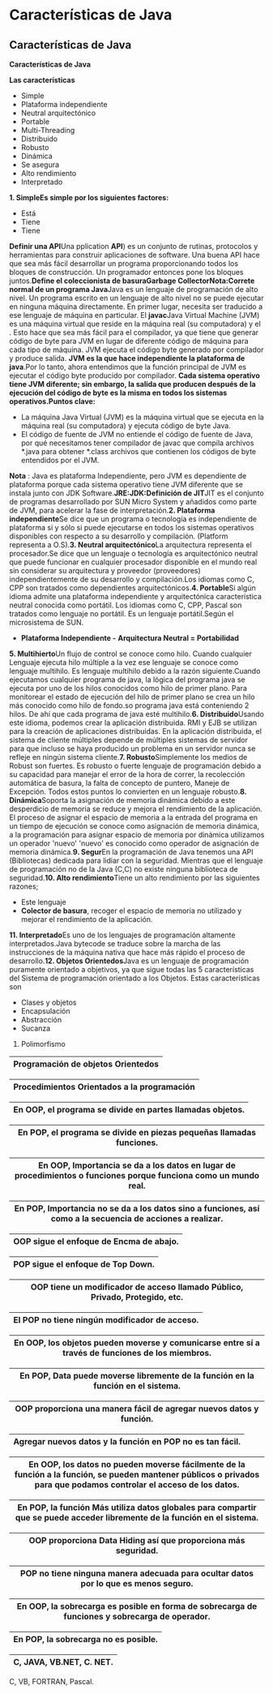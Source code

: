 # Características de Java

## Características de Java

**Características de Java**

**Las características**

* Simple
* Plataforma independiente
* Neutral arquitectónico
* Portable
* Multi-Threading
* Distribuido
* Robusto
* Dinámica
* Se asegura
* Alto rendimiento
* Interpretado

**1. SimpleEs simple por los siguientes factores:**

* Está
* Tiene
* Tiene

**Definir una API**Una pplication **API**) es un conjunto de rutinas, protocolos y herramientas para construir aplicaciones de software. Una buena API hace que sea más fácil desarrollar un programa proporcionando todos los bloques de construcción. Un programador entonces pone los bloques juntos.**Define el coleccionista de basuraGarbage CollectorNota:Correte normal de un programa Java**Java es un lenguaje de programación de alto nivel. Un programa escrito en un lenguaje de alto nivel no se puede ejecutar en ninguna máquina directamente. En primer lugar, necesita ser traducido a ese lenguaje de máquina en particular. El **javac**Java Virtual Machine (JVM) es una máquina virtual que reside en la máquina real (su computadora) y el . Esto hace que sea más fácil para el compilador, ya que tiene que generar código de byte para JVM en lugar de diferente código de máquina para cada tipo de máquina. JVM ejecuta el código byte generado por compilador y produce salida. **JVM es la que hace independiente la plataforma de java**.Por lo tanto, ahora entendimos que la función principal de JVM es ejecutar el código byte producido por compilador. **Cada sistema operativo tiene JVM diferente; sin embargo, la salida que producen después de la ejecución del código de byte es la misma en todos los sistemas operativos.Puntos clave:**

* La máquina Java Virtual (JVM) es la máquina virtual que se ejecuta en la máquina real (su computadora) y ejecuta código de byte Java.
* El código de fuente de JVM no entiende el código de fuente de Java, por qué necesitamos tener compilador de javac que compila archivos \*.java para obtener \*.class archivos que contienen los códigos de byte entendidos por el JVM.

**Nota** : Java es plataforma Independiente, pero JVM es dependiente de plataforma porque cada sistema operativo tiene JVM diferente que se instala junto con JDK Software.**JRE:JDK:Definición de JIT**JIT es el conjunto de programas desarrollado por SUN Micro System y añadidos como parte de JVM, para acelerar la fase de interpretación.**2. Plataforma independiente**Se dice que un programa o tecnología es independiente de plataforma si y sólo si puede ejecutarse en todos los sistemas operativos disponibles con respecto a su desarrollo y compilación. (Platform representa a O.S).**3. Neutral arquitectónico**La arquitectura representa el procesador.Se dice que un lenguaje o tecnología es arquitectónico neutral que puede funcionar en cualquier procesador disponible en el mundo real sin considerar su arquitectura y proveedor (proveedores) independientemente de su desarrollo y compilación.Los idiomas como C, CPP son tratados como dependientes arquitectónicos.**4. Portable**Si algún idioma admite una plataforma independiente y arquitectónica característica neutral conocida como portátil. Los idiomas como C, CPP, Pascal son tratados como lenguaje no portátil. Es un lenguaje portátil.Según el microsistema de SUN.

* **Plataforma Independiente -** **Arquitectura Neutral = Portabilidad**

**5. Multihierto**Un flujo de control se conoce como hilo. Cuando cualquier Lenguaje ejecuta hilo múltiple a la vez ese lenguaje se conoce como lenguaje multihilo. Es lenguaje multihilo debido a la razón siguiente.Cuando ejecutamos cualquier programa de java, la lógica del programa java se ejecuta por uno de los hilos conocidos como hilo de primer plano. Para monitorear el estado de ejecución del hilo de primer plano se crea un hilo más conocido como hilo de fondo.so programa java está conteniendo 2 hilos. De ahí que cada programa de java esté multihilo.**6. Distribuido**Usando este idioma, podemos crear la aplicación distribuida. RMI y EJB se utilizan para la creación de aplicaciones distribuidas. En la aplicación distribuida, el sistema de cliente múltiples depende de múltiples sistemas de servidor para que incluso se haya producido un problema en un servidor nunca se refleje en ningún sistema cliente.**7. Robusto**Simplemente los medios de Robust son fuertes. Es robusto o fuerte lenguaje de programación debido a su capacidad para manejar el error de la hora de correr, la recolección automática de basura, la falta de concepto de puntero, Maneje de Excepción. Todos estos puntos lo convierten en un lenguaje robusto.**8. Dinámica**Soporta la asignación de memoria dinámica debido a este desperdicio de memoria se reduce y mejora el rendimiento de la aplicación. El proceso de asignar el espacio de memoria a la entrada del programa en un tiempo de ejecución se conoce como asignación de memoria dinámica, a la programación para asignar espacio de memoria por dinámica utilizamos un operador 'nuevo' 'nuevo' es conocido como operador de asignación de memoria dinámica.**9. Segur**En la programación de Java tenemos una API (Bibliotecas) dedicada para lidiar con la seguridad. Mientras que el lenguaje de programación no de la Java (C,C) no existe ninguna biblioteca de seguridad.**10. Alto rendimiento**Tiene un alto rendimiento por las siguientes razones;

* Este lenguaje
* **Colector de basura**, recoger el espacio de memoria no utilizado y mejorar el rendimiento de la aplicación.

**11. Interpretado**Es uno de los lenguajes de programación altamente interpretados.Java bytecode se traduce sobre la marcha de las instrucciones de la máquina nativa que hace más rápido el proceso de desarrollo.**12. Objetos Orientedos**Java es un lenguaje de programación puramente orientado a objetivos, ya que sigue todas las 5 características del Sistema de programación orientado a los Objetos. Estas características son

* Clases y objetos
* Encapsulación
* Abstracción
* Sucanza

1. Polimorfismo

| **Programación de objetos Orientedos** |
| -------------------------------------- |



| **Procedimientos Orientados a la programación** |
| ----------------------------------------------- |



| En OOP, el programa se divide en partes llamadas objetos. |
| --------------------------------------------------------- |



| En POP, el programa se divide en piezas pequeñas llamadas funciones. |
| -------------------------------------------------------------------- |

| En OOP, Importancia se da a los datos en lugar de procedimientos o funciones porque funciona como un mundo real. |
| ---------------------------------------------------------------------------------------------------------------- |

| En POP, Importancia no se da a los datos sino a funciones, así como a la secuencia de acciones a realizar. |
| ---------------------------------------------------------------------------------------------------------- |

| OOP sigue el enfoque de Encma de abajo. |
| --------------------------------------- |

| POP sigue el enfoque de Top Down. |
| --------------------------------- |

| OOP tiene un modificador de acceso llamado Público, Privado, Protegido, etc. |
| ---------------------------------------------------------------------------- |

| El POP no tiene ningún modificador de acceso. |
| --------------------------------------------- |

| En OOP, los objetos pueden moverse y comunicarse entre sí a través de funciones de los miembros. |
| ------------------------------------------------------------------------------------------------ |

| En POP, Data puede moverse libremente de la función en la función en el sistema. |
| -------------------------------------------------------------------------------- |

| OOP proporciona una manera fácil de agregar nuevos datos y función. |
| ------------------------------------------------------------------- |

| Agregar nuevos datos y la función en POP no es tan fácil. |
| --------------------------------------------------------- |

| En OOP, los datos no pueden moverse fácilmente de la función a la función, se pueden mantener públicos o privados para que podamos controlar el acceso de los datos. |
| -------------------------------------------------------------------------------------------------------------------------------------------------------------------- |

| En POP, la función Más utiliza datos globales para compartir que se puede acceder libremente de la función en el sistema. |
| ------------------------------------------------------------------------------------------------------------------------- |

| OOP proporciona Data Hiding así que proporciona más seguridad. |
| -------------------------------------------------------------- |

| POP no tiene ninguna manera adecuada para ocultar datos por lo que es menos seguro. |
| ----------------------------------------------------------------------------------- |

| En OOP, la sobrecarga es posible en forma de sobrecarga de funciones y sobrecarga de operador. |
| ---------------------------------------------------------------------------------------------- |

| En POP, la sobrecarga no es posible. |
| ------------------------------------ |



| C, JAVA, VB.NET, C. NET. |
| ------------------------ |

C, VB, FORTRAN, Pascal.
